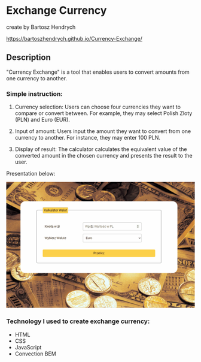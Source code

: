 # Exchange Currency
create by Bartosz Hendrych

https://bartoszhendrych.github.io/Currency-Exchange/

## Description 

"Currency Exchange" is a tool that enables users to convert amounts from one currency to another.

### Simple instruction: 

1. Currency selection: Users can choose four currencies they want to compare or convert between. For example, they may select Polish Zloty (PLN) and Euro (EUR).

2. Input of amount: Users input the amount they want to convert from one currency to another. For instance, they may enter 100 PLN.

3. Display of result: The calculator calculates the equivalent value of the converted amount in the chosen currency and presents the result to the user.

Presentation below:

![gif](image/Animation.gif)

### Technology I used to create exchange currency:
- HTML
- CSS
- JavaScript
- Convection BEM
 
